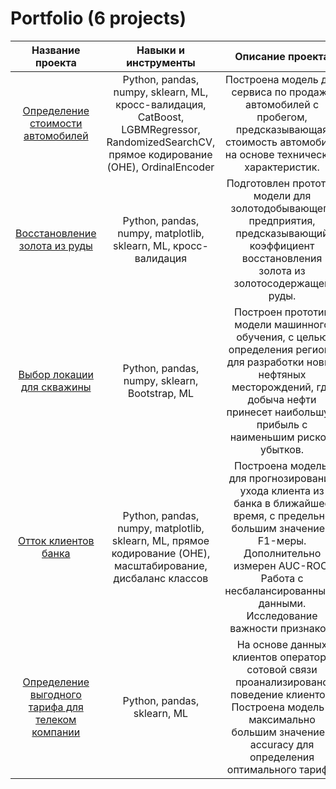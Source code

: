 # Portfolio (6 projects)

Название проекта | Навыки и инструменты | Описание проекта
:-----: | :----: | :-----:
[Определение стоимости автомобилей](https://github.com/alexsurina/study-project-autos/blob/main/README.md) | Python, pandas, numpy, sklearn, ML, кросс-валидация, CatBoost, LGBMRegressor, RandomizedSearchCV, прямое кодирование (OHE), OrdinalEncoder | Построена модель для сервиса по продаже автомобилей с пробегом, предсказывающая стоимость автомобиля на основе технических характеристик.
[Восстановление золота из руды](https://github.com/alexsurina/study-project-gold/blob/main/README.md) | Python, pandas, numpy, matplotlib, sklearn, ML, кросс-валидация | Подготовлен прототип модели для золотодобывающего предприятия, предсказывающий коэффициент восстановления золота из золотосодержащей руды.
[Выбор локации для скважины](https://github.com/alexsurina/study-project-geo/blob/main/README.md) | Python, pandas, numpy, sklearn, Bootstrap, ML | Построен прототип модели машинного обучения, с целью определения региона для разработки новых нефтяных месторождений, где добыча нефти принесет наибольшую прибыль с наименьшим риском убытков. 
[Отток клиентов банка](https://github.com/alexsurina/study-project-exited/blob/main/README.md) | Python, pandas, numpy, matplotlib, sklearn, ML, прямое кодирование (OHE), масштабирование, дисбаланс классов | Построена модель, для прогнозирования ухода клиента из банка в ближайшее время, с предельно большим значением F1-меры. Дополнительно измерен AUC-ROC. Работа с несбалансированными данными. Исследование важности признаков.
[Определение выгодного тарифа для телеком компании](https://github.com/alexsurina/study-project-tariff/blob/main/README.md) | Python, pandas, sklearn, ML | На основе данных клиентов оператора сотовой связи проанализировано поведение клиентов. Построена модель с максимально большим значением accuracy для определения оптимального тарифа.
